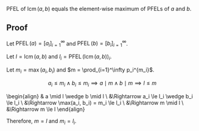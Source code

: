PFEL of $\operatorname{lcm}(a, b)$ equals the element-wise maximum of PFELs of $a$ and $b$.

## Proof

Let $\operatorname{PFEL}(a) = [a_i]_{i=1}^\infty$ and $\operatorname{PFEL}(b) = [b_i]_{i=1}^\infty$.

Let $l = \operatorname{lcm}(a, b)$ and $l_i = \operatorname{PFEL}(\operatorname{lcm}(a, b))_i$.

Let $m_i = \max(a_i, b_i)$ and $m = \prod_{i=1}^\infty p_i^{m_i}$.

$$ a_i \le m_i \wedge b_i \le m_i \implies a \mid m \wedge b \mid m \implies l \le m $$

\begin{align}
& a \mid l \wedge b \mid l
\\ &\Rightarrow a_i \le l_i \wedge b_i \le l_i
\\ &\Rightarrow \max(a_i, b_i) = m_i \le l_i
\\ &\Rightarrow m \mid l
\\ &\Rightarrow m \le l
\end{align}

Therefore, $m = l$ and $m_i = l_i$.
